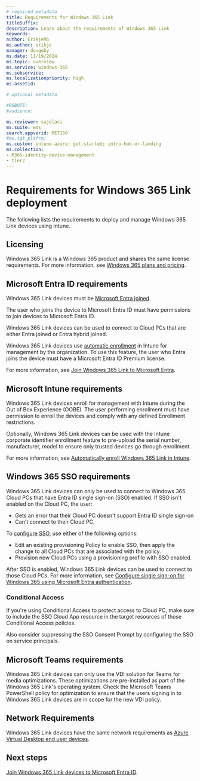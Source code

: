 ```yaml
---
# required metadata
title: Requirements for Windows 365 Link
titleSuffix:
description: Learn about the requirements of Windows 365 Link
keywords:
author: ErikjeMS 
ms.author: erikje
manager: dougeby
ms.date: 11/19/2024
ms.topic: overview
ms.service: windows-365
ms.subservice:
ms.localizationpriority: high
ms.assetid: 

# optional metadata

#ROBOTS:
#audience:

ms.reviewer: sajelaci
ms.suite: ems
search.appverid: MET150
#ms.tgt_pltfrm:
ms.custom: intune-azure; get-started; intro-hub-or-landing
ms.collection:
- M365-identity-device-management
- tier2
---
```


# Requirements for Windows 365 Link deployment

The following lists the requirements to deploy and manage Windows 365 Link devices using Intune.

## Licensing

Windows 365 Link is a Windows 365 product and shares the same license requirements. For more information, see [Windows 365 plans and pricing](https://www.microsoft.com/windows-365/enterprise/all-pricing?rtc=1).

## Microsoft Entra ID requirements

Windows 365 Link devices must be [Microsoft Entra joined](/entra/identity/devices/concept-directory-join).

The user who joins the device to Microsoft Entra ID must have permissions to join devices to Microsoft Entra ID.

Windows 365 Link devices can be used to connect to Cloud PCs that are either Entra joined or Entra hybrid joined.

Windows 365 Link devices use [automatic enrollment](/mem/intune/enrollment/windows-enroll) in Intune for management by the organization. To use this feature, the user who Entra joins the device must have a Microsoft Entra ID Premium license.

For more information, see [Join Windows 365 Link to Microsoft Entra](join-microsoft-entra.md).

## Microsoft Intune requirements

Windows 365 Link devices enroll for management with Intune during the Out of Box Experience (OOBE). The user performing enrollment must have permission to enroll the devices and comply with any defined Enrollment restrictions.

Optionally, Windows 365 Link devices can be used with the Intune corporate identifier enrollment feature to pre-upload the serial number, manufacturer, model to ensure only trusted devices go through enrollment.

For more information, see [Automatically enroll Windows 365 Link in Intune](intune-automatic-enrollment.md).

## Windows 365 SSO requirements

Windows 365 Link devices can only be used to connect to Windows 365 Cloud PCs that have Entra ID single sign-on (SSO) enabled. If SSO isn't enabled on the Cloud PC, the user:

- Gets an error that their Cloud PC doesn't support Entra ID single sign-on
- Can't connect to their Cloud PC.

To [configure SSO](../enterprise/configure-single-sign-on.md), use either of the following options:

- Edit an existing provisioning Policy to enable SSO, then apply the change to all Cloud PCs that are associated with the policy.
- Provision new Cloud PCs using a provisioning profile with SSO enabled.

After SSO is enabled, Windows 365 Link devices can be used to connect to those Cloud PCs. For more information, see [Configure single sign-on for Windows 365 using Microsoft Entra authentication](../enterprise/configure-single-sign-on.md).

### Conditional Access

If you're using Conditional Access to protect access to Cloud PC, make sure to include the SSO Cloud App resource in the target resources of those Conditional Access policies.

Also consider suppressing the SSO Consent Prompt by configuring the SSO on service principals.

## Microsoft Teams requirements

 Windows 365 Link devices can only use the VDI solution for Teams for media optimizations. These optimizations are pre-installed as part of the Windows 365 Link's operating system. Check the Microsoft Teams PowerShell policy for optimization to ensure that the users signing in to Windows 365 Link devices are in scope for the new VDI policy.

## Network Requirements

 Windows 365 Link devices have the same network requirements as [Azure Virtual Desktop end user devices](/azure/virtual-desktop/required-fqdn-endpoint?tabs=azure#end-user-devices).

<!-- ########################## -->
## Next steps

[Join Windows 365 Link devices to Microsoft Entra ID](join-microsoft-entra.md).
